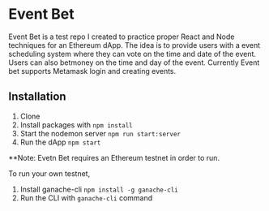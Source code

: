 # Event Bet

Event Bet is a test repo I created to practice proper React and Node techniques for an Ethereum dApp. The idea is to provide users with a event scheduling system where they can vote on the time and date of the event. Users can also betmoney on the time and day of the event. Currently Event bet supports Metamask login and creating events.

## Installation

1. Clone
2. Install packages with ```npm install``` 
3. Start the nodemon server ```npm run start:server``` 
4. Run the dApp ```npm start``` 

**Note:
Evetn Bet requires an Ethereum testnet in order to run.

To run your own testnet,

1. Install ganache-cli ```npm install -g ganache-cli```
2. Run the CLI with ```ganache-cli``` command
